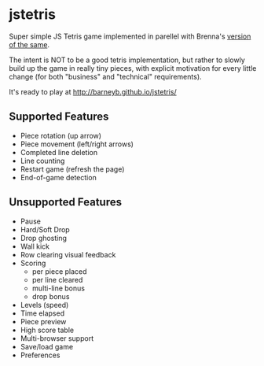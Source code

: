 # jstetris

Super simple JS Tetris game implemented in parellel with Brenna's [version of the same](https://github.com/switzerb/jstetris/).

The intent is NOT to be a good tetris implementation, but rather to slowly build up the game in really tiny pieces, with explicit motivation for every little change (for both "business" and "technical" requirements).

It's ready to play at http://barneyb.github.io/jstetris/

## Supported Features

* Piece rotation (up arrow)
* Piece movement (left/right arrows)
* Completed line deletion
* Line counting
* Restart game (refresh the page)
* End-of-game detection

## Unsupported Features

* Pause
* Hard/Soft Drop
* Drop ghosting
* Wall kick
* Row clearing visual feedback
* Scoring
  * per piece placed
  * per line cleared
  * multi-line bonus
  * drop bonus
* Levels (speed)
* Time elapsed
* Piece preview
* High score table
* Multi-browser support
* Save/load game
* Preferences
